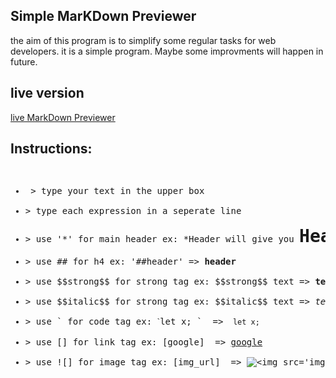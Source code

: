 ## Simple MarKDown Previewer
the aim of this program is to simplify some regular tasks for web developers.
it is a simple program.
Maybe some improvments will happen in future.

## live version 
[live MarkDown Previewer](https://facebook.github.io/create-react-app/docs/running-tests)

## Instructions: 
<pre>
<ul>
<li> > type your text in the upper box </li>
<li>> type each expression in a seperate line </li>
<li>> use '*' for main header ex: *Header will give you <h1 style='display:inline;'>Header</h1></li>
<li>> use ## for h4 ex: '##header' => <h4 style='display:inline;'>header</h4></li>
<li>> use $$strong$$ for strong tag ex: $$strong$$ text => <strong>text</strong></li>
<li>> use $$italic$$ for strong tag ex: $$italic$$ text => <em>text</em></li>
<li>> use ` for code tag ex: ˋlet x; `  => <code> let x; </code></li>
<li>> use [] for link tag ex: [google]  => <a href="https://www.google.com">google</a></li>
<li>> use ![] for image tag ex: [img_url]  => <img src="img_url" alt="<img src='img_url'/>"/></li>
</ul>
</pre>